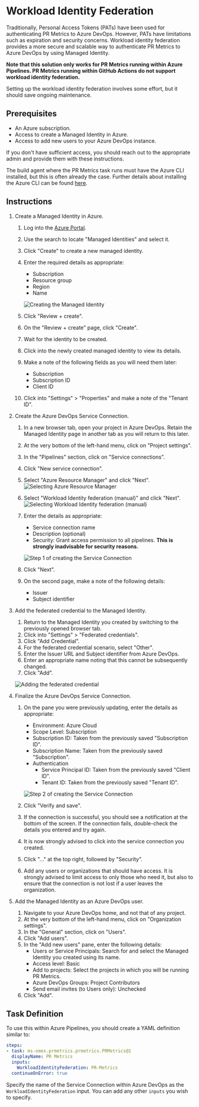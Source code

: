 # Workload Identity Federation

Traditionally, Personal Access Tokens (PATs) have been used for authenticating
PR Metrics to Azure DevOps. However, PATs have limitations such as expiration
and security concerns. Workload identity federation provides a more secure and
scalable way to authenticate PR Metrics to Azure DevOps by using Managed
Identity.

**Note that this solution only works for PR Metrics running within Azure
Pipelines. PR Metrics running within GitHub Actions do not support workload
identity federation.**

Setting up the workload identity federation involves some effort, but it should
save ongoing maintenance.

## Prerequisites

- An Azure subscription.
- Access to create a Managed Identity in Azure.
- Access to add new users to your Azure DevOps instance.

If you don't have sufficient access, you should reach out to the appropriate
admin and provide them with these instructions.

The build agent where the PR Metrics task runs must have the Azure CLI
installed, but this is often already the case. Further details about installing
the Azure CLI can be found [here][azurecli].

## Instructions

1. Create a Managed Identity in Azure.
   1. Log into the [Azure Portal][azureportal].
   1. Use the search to locate "Managed Identities" and select it.
   1. Click "Create" to create a new managed identity.
   1. Enter the required details as appropriate:
      - Subscription
      - Resource group
      - Region
      - Name

      ![Creating the Managed Identity](images/workload-identity-federation/create-managed-identity.png)
   1. Click "Review + create".
   1. On the "Review + create" page, click "Create".
   1. Wait for the identity to be created.
   1. Click into the newly created managed identity to view its details.
   1. Make a note of the following fields as you will need them later:
      - Subscription
      - Subscription ID
      - Client ID
   1. Click into "Settings" > "Properties" and make a note of the "Tenant ID".
1. Create the Azure DevOps Service Connection.
   1. In a new browser tab, open your project in Azure DevOps. Retain the
      Managed Identity page in another tab as you will return to this later.
   1. At the very bottom of the left-hand menu, click on "Project settings".
   1. In the "Pipelines" section, click on "Service connections".
   1. Click "New service connection".
   1. Select "Azure Resource Manager" and click "Next".
      ![Selecting Azure Resource Manager](images/workload-identity-federation/azure-devops-service-connection-1.png)
   1. Select "Workload Identity federation (manual)" and click "Next".
      ![Selecting Workload Identity federation (manual)](images/workload-identity-federation/azure-devops-service-connection-2.png)
   1. Enter the details as appropriate:
      - Service connection name
      - Description (optional)
      - Security: Grant access permission to all pipelines. **This is strongly
        inadvisable for security reasons.**

      ![Step 1 of creating the Service Connection](images/workload-identity-federation/azure-devops-service-connection-3.png)
   1. Click "Next".
   1. On the second page, make a note of the following details:
      - Issuer
      - Subject identifier
1. Add the federated credential to the Managed Identity.
   1. Return to the Managed Identity you created by switching to the previously
      opened browser tab.
   1. Click into "Settings" > "Federated credentials".
   1. Click "Add Credential".
   1. For the federated credential scenario, select "Other".
   1. Enter the Issuer URL and Subject identifier from Azure DevOps.
   1. Enter an appropriate name noting that this cannot be subsequently changed.
   1. Click "Add".

   ![Adding the federated credential](images/workload-identity-federation/add-federated-credential.png)
1. Finalize the Azure DevOps Service Connection.
   1. On the pane you were previously updating, enter the details as appropriate:
      - Environment: Azure Cloud
      - Scope Level: Subscription
      - Subscription ID: Taken from the previously saved "Subscription ID".
      - Subscription Name: Taken from the previously saved "Subscription".
      - Authentication
        - Service Principal ID: Taken from the previously saved "Client ID".
        - Tenant ID: Taken from the previously saved "Tenant ID".

      ![Step 2 of creating the Service Connection](images/workload-identity-federation/azure-devops-service-connection-4.png)
   1. Click "Verify and save".
   1. If the connection is successful, you should see a notification at the
      bottom of the screen. If the connection fails, double-check the details
      you entered and try again.
   1. It is now strongly advised to click into the service connection you
      created.
   1. Click "..." at the top right, followed by "Security".
   1. Add any users or organizations that should have access. It is strongly
      advised to limit access to only those who need it, but also to ensure that
      the connection is not lost if a user leaves the organization.
1. Add the Managed Identity as an Azure DevOps user.
   1. Navigate to your Azure DevOps home, and not that of any project.
   1. At the very bottom of the left-hand menu, click on "Organization
      settings".
   1. In the "General" section, click on "Users".
   1. Click "Add users".
   1. In the "Add new users" pane, enter the following details:
      - Users or Service Principals: Search for and select the Managed Identity
        you created using its name.
      - Access level: Basic
      - Add to projects: Select the projects in which you will be running PR
        Metrics.
      - Azure DevOps Groups: Project Contributors
      - Send email invites (to Users only): Unchecked
   1. Click "Add".

## Task Definition

To use this within Azure Pipelines, you should create a YAML definition similar
to:

```YAML
steps:
- task: ms-omex.prmetrics.prmetrics.PRMetrics@1
  displayName: PR Metrics
  inputs:
    WorkloadIdentityFederation: PR-Metrics
  continueOnError: true
```

Specify the name of the Service Connection within Azure DevOps as the
`WorkloadIdentityFederation` input. You can add any other `inputs` you wish to
specify.

[azurecli]: https://learn.microsoft.com/cli/azure/install-azure-cli
[azureportal]: https://portal.azure.com/
